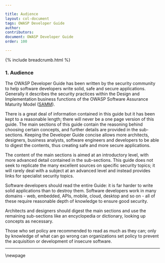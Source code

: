 ```yaml
---

title: Audience
layout: col-document
tags: OWASP Developer Guide
author:
contributors:
document: OWASP Developer Guide
order: 100

---
```


{% include breadcrumb.html %}
### 1. Audience

The OWASP Developer Guide has been written by the security community to help software developers write solid,
safe and secure applications.
Generally it describes the security practices within the Design and Implementation business functions
of the OWASP Software Assurance Maturity Model ([SAMM][samm]).

There is a great deal of information contained in this guide but it has been kept to a reasonable length;
there will never be a one page version of this guide.
The main sections of this guide contain the reasoning behind choosing certain concepts, and further details are provided in the sub-sections.
Keeping the Developer Guide concise allows more architects, designers, business analysts,
software engineers and developers to be able to digest the contents, thus creating safe and more secure applications.

The content of the main sections is aimed at an introductory level, with more advanced detail contained in the sub-sections.
This guide does not seek to replicate the many excellent sources on specific security topics;
it will rarely deal with a subject at an advanced level and instead provides links for specialist security topics.

Software developers should read the entire Guide: it is far harder to write solid applications than to destroy them.
Software developers work in many domains - web, embedded, APIs, mobile, cloud, desktop and so on -
all of these require reasonable depth of knowledge to ensure good security.

Architects and designers should digest the main sections and use the remaining sub-sections like an encyclopedia or dictionary,
looking up concepts as necessary.

Those who set policy are recommended to read as much as they can;
only by knowledge of what can go wrong can organizations set policy to prevent the acquisition or development of insecure software.

[samm]: https://owaspsamm.org/about/

---

\newpage

